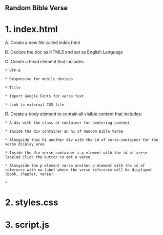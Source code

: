 ## Random Bible Verse

# 1.  index.html

  A.  Create a new file called index.html

  B.  Declare the doc as HTML5 and set as English Language

  C.  Create a head element that includes:

    * UTF-8

    * Responsive for mobile devices

    * Title

    * Import Google Fonts for verse text

    * Link to external CSS file

  D.  Create a body element to contain all visible content that includes:

    * A div with the class of container for centering content

    * Inside the div container an h1 of Random Bible Verse

    * Alongside that h1 another div with the id of verse-container for the verse display area

    * Inside the div verse-container a p element with the id of verse labeled Click the button to get a verse

    * Alongside the p element verse another p element with the id of reference with no label where the verse reference will be displayed (book, chapter, verse)

    * 


# 2.  styles.css

# 3.  script.js